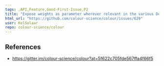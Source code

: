 ```yaml
---
tags: ,API,Feature,Good-First-Issue,P2
title: "Expose weights as parameter wherever relevant in the various Delta E computation definitions."
html_url: "https://github.com/colour-science/colour/issues/629"
user: KelSolaar
repo: colour-science/colour
---
```


References
---
- https://gitter.im/colour-science/colour?at=5f622c705fde567ffa4f66f5